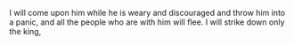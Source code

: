 I will come upon him while he is weary and discouraged and throw him into a panic, and all the people who are with him will flee. I will strike down only the king,
